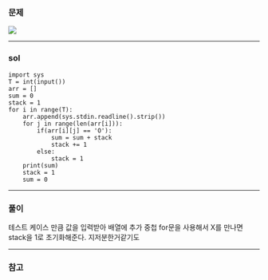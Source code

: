 ### 문제
![](https://images.velog.io/images/chestnut1044/post/771e755c-b1ec-4b65-afe4-0b89b0d58ec1/image.png)

---
### sol
```
import sys
T = int(input())
arr = []
sum = 0
stack = 1
for i in range(T):
    arr.append(sys.stdin.readline().strip())
    for j in range(len(arr[i])):
        if(arr[i][j] == 'O'):
            sum = sum + stack
            stack += 1
        else:
            stack = 1
    print(sum)
    stack = 1
    sum = 0
```

---
### 풀이
테스트 케이스 만큼 값을 입력받아 배열에 추가
중첩 for문을 사용해서 X를 만나면 stack을 1로 초기화해준다. 
지저분한거같기도

---
### 참고